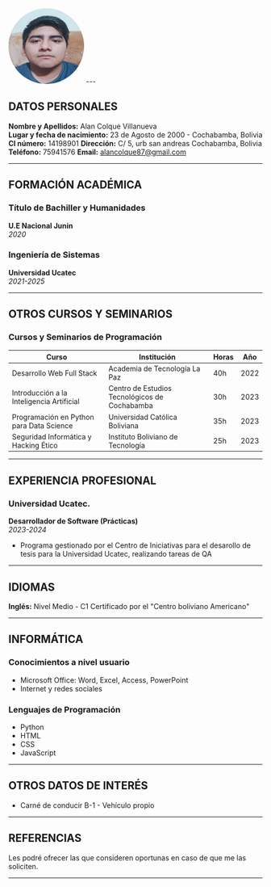 
<img src="alan.jpeg" alt="Foto" style="width:150px; height:150px; border-radius:50%;">
---

## DATOS PERSONALES

**Nombre y Apellidos:** Alan Colque Villanueva  
**Lugar y fecha de nacimiento:** 23 de Agosto de 2000 - Cochabamba, Bolivia  
**CI número:** 14198901 
**Dirección:** C/ 5, urb san andreas Cochabamba, Bolivia  
**Teléfono:** 75941576
**Email:** alancolque87@gmail.com  

---

## FORMACIÓN ACADÉMICA

### Título de Bachiller y Humanidades  
**U.E Nacional Junin**  
*2020*

### Ingeniería de Sistemas
**Universidad Ucatec**  
*2021-2025*

---

## OTROS CURSOS Y SEMINARIOS

### Cursos y Seminarios de Programación

| **Curso**                                  | **Institución**                                   | **Horas** | **Año** |
|--------------------------------------------|--------------------------------------------------|-----------|---------|
| Desarrollo Web Full Stack                  | Academia de Tecnología La Paz                    | 40h       | 2022    |
| Introducción a la Inteligencia Artificial  | Centro de Estudios Tecnológicos de Cochabamba    | 30h       | 2023    |
| Programación en Python para Data Science   | Universidad Católica Boliviana                   | 35h       | 2023    |
| Seguridad Informática y Hacking Ético      | Instituto Boliviano de Tecnología                | 25h       | 2023    |

---

## EXPERIENCIA PROFESIONAL

### Universidad Ucatec.
**Desarrollador de Software (Prácticas)**  
*2023-2024*  
- Programa gestionado por el Centro de Iniciativas para el desarollo de tesis para la Universidad Ucatec, realizando tareas de QA

---

## IDIOMAS

**Inglés:** Nivel Medio - C1 Certificado por el "Centro boliviano Americano"

---

## INFORMÁTICA

### Conocimientos a nivel usuario
- Microsoft Office: Word, Excel, Access, PowerPoint
- Internet y redes sociales

### Lenguajes de Programación
- Python
- HTML
- CSS
- JavaScript

---

## OTROS DATOS DE INTERÉS

- Carné de conducir B-1 - Vehículo propio

---

## REFERENCIAS

Les podré ofrecer las que consideren oportunas en caso de que me las soliciten.

---
